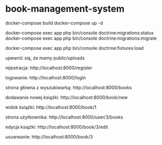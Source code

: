 # book-management-system

docker-compose build
docker-compose up -d

docker-compose exec app php bin/console doctrine:migrations:status
docker-compose exec app php bin/console doctrine:migrations:migrate

docker-compose exec app php bin/console doctrine:fixtures:load

upewnić się, że mamy public/uploads


rejestracja:
http://localhost:8000/register

logowanie:
http://localhost:8000/login

strona główna z wyszukiwarką:
http://localhost:8000/books

dodawanie nowej książki:
http://localhost:8000/book/new

widok książki:
http://localhost:8000/book/1

strona użytkownika:
http://localhost:8000/user/3/books

edycja książki:
http://localhost:8000/book/3/edit

usuwwanie:
http://localhost:8000/book/3